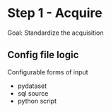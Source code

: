 # Step 1 - Acquire

Goal: Standardize the acquisition

## Config file logic

Configurable forms of input
- pydataset
- sql source
- python script

